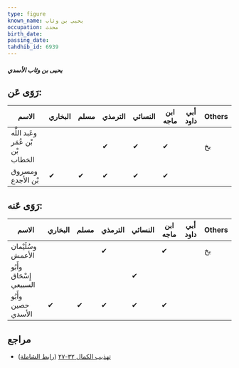 ```yaml
---
type: figure
known_name: يحيى بن وثاب
occupation: محدث
birth_date:
passing_date:
tahdhib_id: 6939
---
```

##### يحيى بن وثاب الأسدي

## رَوَى عَن:
| الاسم                             | البخاري | مسلم | الترمذي | النسائي | ابن ماجه | أبي داود | Others |
| --------------------------------- | ------- | ---- | ------- | ------- | -------- | -------- | ------ |
| وعَبد اللَّه بْن عُمَر بْن الخطاب |         |      | ✔       | ✔       | ✔        |          | بخ     |
| ومسروق بْن الأجدع                 | ✔       | ✔    | ✔       | ✔       | ✔        |          |        |
## رَوَى عَنه:
| الاسم                   | البخاري | مسلم | الترمذي | النسائي | ابن ماجه | أبي داود | Others |
| ----------------------- | ------- | ---- | ------- | ------- | -------- | -------- | ------ |
| وسُلَيْمان الأعمش       |         |      | ✔       |         | ✔        |          | بخ     |
| وأَبُو إِسْحَاق السبيعي |         |      |         | ✔       |          |          |        |
| وأَبُو حصين الأسدي      | ✔       | ✔    | ✔       | ✔       | ✔        |          |        |
## مراجع
- [تهذيب الكمال ٣٢-٢٧](obsidian://open?vault=Tahdhib-al-Kamal&file=Figures/٦٩٣٩-يحيى%20بن%20وثاب%20الأسدي) ([رابط الشاملة](https://shamela.ws/book/3722/17141))